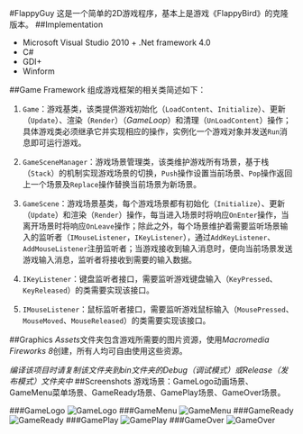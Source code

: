 #FlappyGuy
这是一个简单的2D游戏程序，基本上是游戏《FlappyBird》的克隆版本。
##Implementation
* Microsoft Visual Studio 2010 + .Net framework 4.0
* C#
* GDI+
* Winform

##Game Framework
组成游戏框架的相关类简述如下：

1. `Game`：游戏基类，该类提供游戏初始化（`LoadContent`、`Initialize`）、更新（`Update`）、渲染（`Render`）（*GameLoop*）和清理（`UnLoadContent`）操作；具体游戏类必须继承它并实现相应的操作，实例化一个游戏对象并发送`Run`消息即可运行游戏。

2. `GameSceneManager`：游戏场景管理类，该类维护游戏所有场景，基于栈（`Stack`）的机制实现游戏场景的切换，`Push`操作设置当前场景、`Pop`操作返回上一个场景及`Replace`操作替换当前场景为新场景。

3. `GameScene`：游戏场景基类，每个游戏场景都有初始化（`Initialize`）、更新（`Update`）和渲染（`Render`）操作，每当进入场景时将响应`OnEnter`操作，当离开场景时将响应`OnLeave`操作；除此之外，每个场景维护着需要监听场景输入的监听者（`IMouseListener`，`IKeyListener`），通过`AddKeyListener`、`AddMouseListener`注册监听者；当游戏接收到输入消息时，便向当前场景发送游戏输入消息，监听者将接收到需要的输入数据。

4. `IKeyListener`：键盘监听者接口，需要监听游戏键盘输入（`KeyPressed`、`KeyReleased`）的类需要实现该接口。

5. `IMouseListener`：鼠标监听者接口，需要监听游戏鼠标输入（`MousePressed`、`MouseMoved`、`MouseReleased`）的类需要实现该接口。

##Graphics
*Assets*文件夹包含游戏所需要的图片资源，使用*Macromedia Fireworks 8*创建，所有人均可自由使用这些资源。

*编译该项目时请复制该文件夹到bin文件夹的Debug（调试模式）或Release（发布模式）文件夹中*
##Screenshots
游戏场景：GameLogo动画场景、GameMenu菜单场景、GameReady场景、GamePlay场景、GameOver场景。

###GameLogo
![GameLogo](http://alistuff.com/usr/uploads/2014/07/3324034681.png "GameLogo")
###GameMenu
![GameMenu](http://alistuff.com/usr/uploads/2014/07/2683706080.png "GameMenu")
###GameReady
![GameReady](http://alistuff.com/usr/uploads/2014/07/1526530366.png "GameReady")
###GamePlay
![GamePlay](http://alistuff.com/usr/uploads/2014/07/4152560611.png "GamePlay")
###GameOver
![GameOver](http://alistuff.com/usr/uploads/2014/07/1980618891.png "GameOver")

